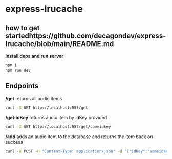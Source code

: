 # express-lrucache

## how to get startedhttps://github.com/decagondev/express-lrucache/blob/main/README.md
**install deps and run server**
```bash
npm i
npm run dev
```

## Endpoints

**/get** returns all audio items
```bash
curl -X GET http://localhost:555/get
```

**/get:idKey** returns audio item by idKey provided
```bash
curl -X GET http://localhost:555/get/someidkey
```
**/add** adds an audio item to the database and returns the item back on success
```bash
curl -X POST -H "Content-Type: application/json" -d '{"idKey":"someidkey", "audio":"someaudiostring"}' http://localhost:555/get
```
